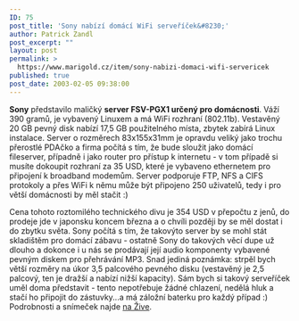 ```yaml
---
ID: 75
post_title: 'Sony nabízí domácí WiFi serveříček&#8230;'
author: Patrick Zandl
post_excerpt: ""
layout: post
permalink: >
  https://www.marigold.cz/item/sony-nabizi-domaci-wifi-servericek
published: true
post_date: 2003-02-05 09:38:00
---
```

<P><STRONG>Sony</STRONG> představilo maličký <STRONG>server FSV-PGX1 určený pro domácnosti</STRONG>. Váží 390 gramů, je vybavený Linuxem a má WiFi rozhraní (802.11b). Vestavěný 20 GB pevný disk nabízí 17,5 GB použitelného místa, zbytek zabírá Linux instalace. Server o rozměrech 83x155x31mm je opravdu veliký jako trochu přerostlé PDAčko a firma počítá s tím, že bude sloužit jako domácí fileserver, případně i jako router pro přístup k internetu - v tom případě si musíte dokoupit rozhraní za 35 USD, které je vybaveno ethernetem pro připojení k broadband modemům. Server podporuje FTP, NFS a CIFS protokoly a přes WiFi k němu může být připojeno 250 uživatelů, tedy i pro větší domácnosti by měl stačit :)</P>
<P>Cena tohoto roztomilého technického divu je 354 USD v přepočtu z jenů, do prodeje jde v japonsku koncem března a o chvíli později by se měl dostat i do zbytku světa. Sony počítá s tím, že takovýto server by se mohl stát skladištěm pro domácí zábavu - ostatně Sony do takových věcí dupe už dlouho a dokonce i u nás se prodávají její audio komponenty vybavené pevným diskem pro přehrávání MP3. Snad jediná poznámka: strpěl bych větší rozměry na úkor 3,5 palcového pevného disku (vestavěný je 2,5 palcový, ten je dražší a nabízí nižší kapacity). Sám bych si takový serveříček uměl doma představit - tento nepotřebuje žádné chlazení, nedělá hluk a stačí ho připojit do zástuvky...a má záložní baterku pro každý případ :) Podrobnosti a snímeček najde <A href="http://www.zive.cz/h/Udelatka/Ar.asp?ARI=109283&amp;CAI=2135" target=_blank>na Žive</A>.</P>
